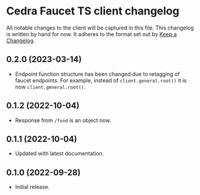 # Cedra Faucet TS client changelog

All notable changes to the client will be captured in this file. This changelog is written by hand for now. It adheres to the format set out by [Keep a Changelog](https://keepachangelog.com/en/1.0.0/).

## 0.2.0 (2023-03-14)
- Endpoint function structure has been changed due to retagging of faucet endpoints. For example, instead of `client.general.root()` it is now `client.general.root()`.

## 0.1.2 (2022-10-04)
- Response from `/fund` is an object now.

## 0.1.1 (2022-10-04)
- Updated with latest documentation.

## 0.1.0 (2022-09-28)
- Initial release.
